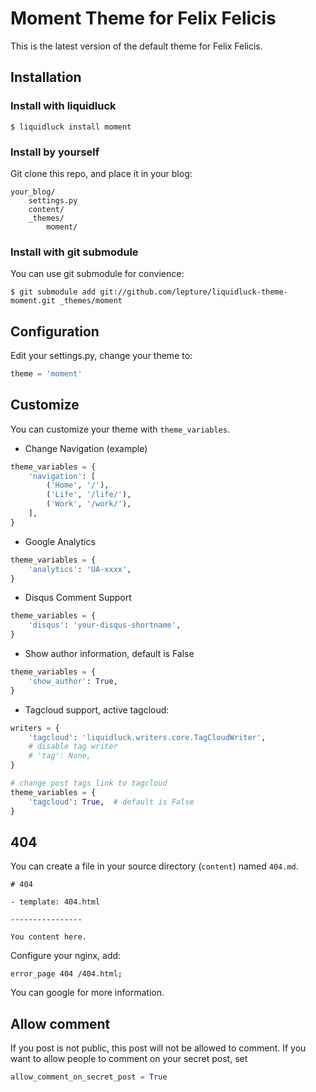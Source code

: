 # Moment Theme for Felix Felicis

This is the latest version of the default theme for Felix Felicis.


## Installation

### Install with liquidluck

```
$ liquidluck install moment
```

### Install by yourself

Git clone this repo, and place it in your blog:

```
your_blog/
    settings.py
    content/
    _themes/
        moment/
```

### Install with git submodule

You can use git submodule for convience:

```
$ git submodule add git://github.com/lepture/liquidluck-theme-moment.git _themes/moment
```

## Configuration

Edit your settings.py, change your theme to:

```python
theme = 'moment'
```


## Customize

You can customize your theme with ``theme_variables``.

+ Change Navigation (example)

```python
theme_variables = {
    'navigation': [
        ('Home', '/'),
        ('Life', '/life/'),
        ('Work', '/work/'),
    ],
}
```

+ Google Analytics

```python
theme_variables = {
    'analytics': 'UA-xxxx',
}
```

+ Disqus Comment Support

```python
theme_variables = {
    'disqus': 'your-disqus-shortname',
}
```

+ Show author information, default is False

```python
theme_variables = {
    'show_author': True,
}
```

+ Tagcloud support, active tagcloud:

```python
writers = {
    'tagcloud': 'liquidluck.writers.core.TagCloudWriter',
    # disable tag writer
    # 'tag': None,
}

# change post tags link to tagcloud
theme_variables = {
    'tagcloud': True,  # default is False
}
```

## 404

You can create a file in your source directory (``content``) named ``404.md``.

```
# 404

- template: 404.html

----------------

You content here.
```

Configure your nginx, add:

```
error_page 404 /404.html;
```

You can google for more information.

## Allow comment

If you post is not public, this post will not be allowed to comment.
If you want to allow people to comment on your secret post, set

```python
allow_comment_on_secret_post = True
```
